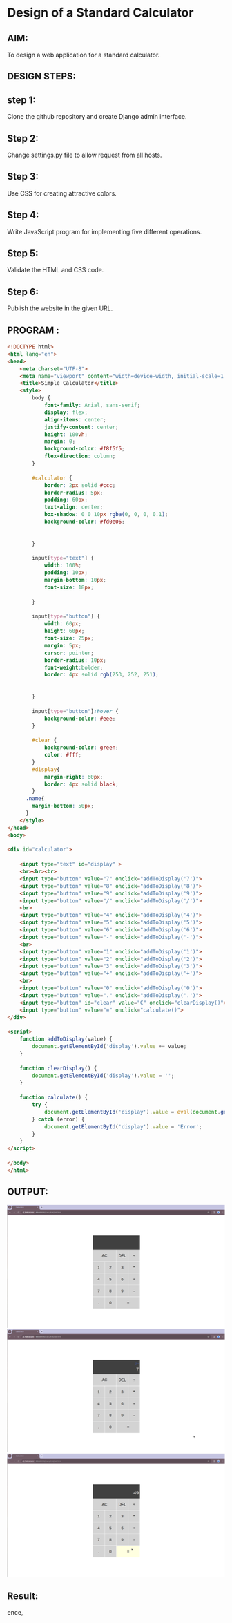 # Design of a Standard Calculator

## AIM:

To design a web application for a standard calculator.

## DESIGN STEPS:

## step 1:
Clone the github repository and create Django admin interface.

## Step 2:
Change settings.py file to allow request from all hosts.

## Step 3:
Use CSS for creating attractive colors.

## Step 4:
Write JavaScript program for implementing five different operations.

## Step 5:
Validate the HTML and CSS code.

## Step 6:
Publish the website in the given URL.
## PROGRAM :
```html
<!DOCTYPE html>
<html lang="en">
<head>
    <meta charset="UTF-8">
    <meta name="viewport" content="width=device-width, initial-scale=1.0">
    <title>Simple Calculator</title>
    <style>
        body {
            font-family: Arial, sans-serif;
            display: flex;
            align-items: center;
            justify-content: center;
            height: 100vh;
            margin: 0;
            background-color: #f8f5f5;
            flex-direction: column;
        }

        #calculator {
            border: 2px solid #ccc;
            border-radius: 5px;
            padding: 60px;
            text-align: center;
            box-shadow: 0 0 10px rgba(0, 0, 0, 0.1);
            background-color: #fd0e06;


        }

        input[type="text"] {
            width: 100%;
            padding: 10px;
            margin-bottom: 10px;
            font-size: 18px;
           
        }

        input[type="button"] {
            width: 60px;
            height: 60px;
            font-size: 25px;
            margin: 5px;
            cursor: pointer;
            border-radius: 10px;
            font-weight:bolder;
            border: 4px solid rgb(253, 252, 251);
            

        }

        input[type="button"]:hover {
            background-color: #eee;
        }

        #clear {
            background-color: green;
            color: #fff;
        }
        #display{
            margin-right: 60px;
            border: 4px solid black;
        }
      .name{
        margin-bottom: 50px;
      }
    </style>
</head>
<body>

<div id="calculator">
   
    <input type="text" id="display" >
    <br><br><br>
    <input type="button" value="7" onclick="addToDisplay('7')">
    <input type="button" value="8" onclick="addToDisplay('8')">
    <input type="button" value="9" onclick="addToDisplay('9')">
    <input type="button" value="/" onclick="addToDisplay('/')">
    <br>
    <input type="button" value="4" onclick="addToDisplay('4')">
    <input type="button" value="5" onclick="addToDisplay('5')">
    <input type="button" value="6" onclick="addToDisplay('6')">
    <input type="button" value="-" onclick="addToDisplay('-')">
    <br>
    <input type="button" value="1" onclick="addToDisplay('1')">
    <input type="button" value="2" onclick="addToDisplay('2')">
    <input type="button" value="3" onclick="addToDisplay('3')">
    <input type="button" value="+" onclick="addToDisplay('+')">
    <br>
    <input type="button" value="0" onclick="addToDisplay('0')">
    <input type="button" value="." onclick="addToDisplay('.')">
    <input type="button" id="clear" value="C" onclick="clearDisplay()">
    <input type="button" value="=" onclick="calculate()">
</div>

<script>
    function addToDisplay(value) {
        document.getElementById('display').value += value;
    }

    function clearDisplay() {
        document.getElementById('display').value = '';
    }

    function calculate() {
        try {
            document.getElementById('display').value = eval(document.getElementById('display').value);
        } catch (error) {
            document.getElementById('display').value = 'Error';
        }
    }
</script>

</body>
</html>
```

## OUTPUT:
![](./1.png)
![](./2.png)
![](./3.png)
## Result:

ence,
